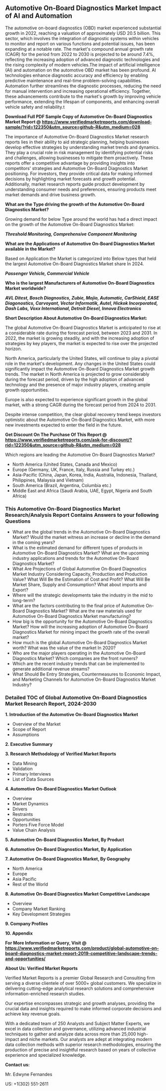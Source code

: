 <h2>Automotive On-Board Diagnostics Market Impact of AI and Automation</h2>The automotive on-board diagnostics (OBD) market experienced substantial growth in 2022, reaching a valuation of approximately USD 20.5 billion. This sector, which involves the integration of diagnostic systems within vehicles to monitor and report on various functions and potential issues, has been expanding at a notable rate. The market's compound annual growth rate (CAGR) for the period from 2022 to 2030 is projected to be around 7.4%, reflecting the increasing adoption of advanced diagnostic technologies and the rising complexity of modern vehicles.The impact of artificial intelligence (AI) and automation on the automotive OBD market has been profound. AI technologies enhance diagnostic accuracy and efficiency by enabling predictive maintenance and real-time problem-solving capabilities. Automation further streamlines the diagnostic processes, reducing the need for manual intervention and increasing operational efficiency. Together, these advancements contribute to the market's growth by improving vehicle performance, extending the lifespan of components, and enhancing overall vehicle safety and reliability.t</p><p id="" class=""><strong>Download Full PDF Sample Copy of Automotive On-Board Diagnostics Market Report @ <a href="https://www.verifiedmarketreports.com/download-sample/?rid=122350&utm_source=github-R&utm_medium=028" target="_blank">https://www.verifiedmarketreports.com/download-sample/?rid=122350&utm_source=github-R&utm_medium=028</a></strong></p><p>The importance of&nbsp;Automotive On-Board Diagnostics Market research reports lies in their ability to aid strategic planning, helping businesses develop effective strategies by understanding market trends and dynamics. They play a crucial role in risk management by identifying potential risks and challenges, allowing businesses to mitigate them proactively. These reports offer a competitive advantage by providing insights into competitors' strategies and Automotive On-Board Diagnostics Market positioning. For investors, they provide critical data for making informed decisions by highlighting market forecasts and growth potential. Additionally, market research reports guide product development by understanding consumer needs and preferences, ensuring products meet market demands and drive business growth.</p><p><strong>What are the&nbsp;Type driving the growth of the Automotive On-Board Diagnostics Market?</strong></p><p id="" class="">Growing demand for below Type around the world has had a direct impact on the growth of the Automotive On-Board Diagnostics Market:</p><em><strong>Threshold Monitoring, Comprehensive Component Monitoring</strong></em></p><strong>What are the&nbsp;Applications&nbsp;of Automotive On-Board Diagnostics Market available in the Market?</strong></p><p id="" class="">Based on Application the Market is categorized into Below types that held the largest Automotive On-Board Diagnostics Market share In 2024.</p><em><strong>Passenger Vehicle, Commercial Vehicle</strong></em></p><strong>Who is the largest Manufacturers of Automotive On-Board Diagnostics Market worldwide?</strong></p><p><em><strong>AVL Ditest, Bosch Diagnostics, Zubie, Mojio, Automatic, CarShield, EASE Diagonostics, Carvoyant, Vector Informatik, Autel, Hickok Incorporated, Dash Labs, Voxx International, Detroit Diesel, Innova Electronics</strong></em></p><p id="" class=""><strong>Short Description About Automotive On-Board Diagnostics Market:</strong></p><p>The global Automotive On-Board Diagnostics Market is anticipated to rise at a considerable rate during the forecast period, between 2023 and 2031. In 2022, the market is growing steadily, and with the increasing adoption of strategies by key players, the market is expected to rise over the projected horizon.</p><p>North America, particularly the United States, will continue to play a pivotal role in the market's development. Any changes in the United States could significantly impact the Automotive On-Board Diagnostics Market growth trends. The market in North America is projected to grow considerably during the forecast period, driven by the high adoption of advanced technology and the presence of major industry players, creating ample growth opportunities.</p><p>Europe is also expected to experience significant growth in the global market, with a strong CAGR during the forecast period from 2024 to 2031.</p><p>Despite intense competition, the clear global recovery trend keeps investors optimistic about the Automotive On-Board Diagnostics Market, with more new investments expected to enter the field in the future.</p><p id="" class=""><strong>Get Discount On The Purchase Of This Report @ <a href="https://www.verifiedmarketreports.com/ask-for-discount/?rid=122350&utm_source=github-R&utm_medium=028" target="_blank">https://www.verifiedmarketreports.com/ask-for-discount/?rid=122350&utm_source=github-R&utm_medium=028</a></strong></p>Which regions are leading the Automotive On-Board Diagnostics Market?</p><ul><li>North America (United States, Canada and Mexico)</li><li>Europe (Germany, UK, France, Italy, Russia and Turkey etc.)</li><li>Asia-Pacific (China, Japan, Korea, India, Australia, Indonesia, Thailand, Philippines, Malaysia and Vietnam)</li><li>South America (Brazil, Argentina, Columbia etc.)</li><li>Middle East and Africa (Saudi Arabia, UAE, Egypt, Nigeria and South Africa)</li></ul><h3 id="" class="">This Automotive On-Board Diagnostics Market Research/Analysis Report Contains Answers to your following Questions</h3><ul><li>What are the global trends in the Automotive On-Board Diagnostics Market? Would the market witness an increase or decline in the demand in the coming years?</li><li>What is the estimated demand for different types of products in Automotive On-Board Diagnostics Market? What are the upcoming industry applications and trends for the Automotive On-Board Diagnostics Market?</li><li>What Are Projections of Global Automotive On-Board Diagnostics Market Industry Considering Capacity, Production and Production Value? What Will Be the Estimation of Cost and Profit? What Will Be Market Share, Supply and Consumption? What about imports and Export?</li><li>Where will the strategic developments take the industry in the mid to long-term?</li><li>What are the factors contributing to the final price of Automotive On-Board Diagnostics Market? What are the raw materials used for Automotive On-Board Diagnostics Market manufacturing?</li><li>How big is the opportunity for the Automotive On-Board Diagnostics Market? How will the increasing adoption of Automotive On-Board Diagnostics Market for mining impact the growth rate of the overall market?</li><li>How much is the global Automotive On-Board Diagnostics Market worth? What was the value of the market In 2020?</li><li>Who are the major players operating in the Automotive On-Board Diagnostics Market? Which companies are the front runners?</li><li>Which are the recent industry trends that can be implemented to generate additional revenue streams?</li><li>What Should Be Entry Strategies, Countermeasures to Economic Impact, and Marketing Channels for Automotive On-Board Diagnostics Market Industry?</li></ul><h3 id="" class="">Detailed TOC of Global Automotive On-Board Diagnostics Market Research Report, 2024-2030</h3><p id="" class=""><strong>1. Introduction of the Automotive On-Board Diagnostics Market</strong></p><ul><li>Overview of the Market</li><li>Scope of Report</li><li>Assumptions</li></ul><p id="" class=""><strong>2. Executive Summary</strong></p><p id="" class=""><strong>3. Research Methodology of Verified Market Reports</strong></p><ul><li>Data Mining</li><li>Validation</li><li>Primary Interviews</li><li>List of Data Sources</li></ul><p id="" class=""><strong>4. Automotive On-Board Diagnostics Market Outlook</strong></p><ul><li>Overview</li><li>Market Dynamics</li><li>Drivers</li><li>Restraints</li><li>Opportunities</li><li>Porters Five Force Model</li><li>Value Chain Analysis</li></ul><p id="" class=""><strong>5. Automotive On-Board Diagnostics Market, By Product</strong></p><p id="" class=""><strong>6. Automotive On-Board Diagnostics Market, By Application</strong></p><p id="" class=""><strong>7. Automotive On-Board Diagnostics Market, By Geography</strong></p><ul><li>North America</li><li>Europe</li><li>Asia Pacific</li><li>Rest of the World</li></ul><p id="" class=""><strong>8. Automotive On-Board Diagnostics Market Competitive Landscape</strong></p><ul><li>Overview</li><li>Company Market Ranking</li><li>Key Development Strategies</li></ul><p id="" class=""><strong>9. Company Profiles</strong></p><p id="" class=""><strong>10. Appendix</strong></p><p id="" class=""><strong>For More Information or Query, Visit @ <a href="https://www.verifiedmarketreports.com/product/global-automotive-on-board-diagnostics-market-report-2019-competitive-landscape-trends-and-opportunities/" target="_blank">https://www.verifiedmarketreports.com/product/global-automotive-on-board-diagnostics-market-report-2019-competitive-landscape-trends-and-opportunities/</a></strong></p><p id="" class=""><strong>About Us: Verified Market Reports</strong></p><p id="" class="">Verified Market Reports is a premier Global Research and Consulting firm serving a diverse clientele of over 5000+ global customers. We specialize in delivering cutting-edge analytical research solutions and comprehensive information-enriched research studies.</p><p id="" class="">Our expertise encompasses strategic and growth analyses, providing the crucial data and insights required to make informed corporate decisions and achieve key revenue goals.</p><p id="" class="">With a dedicated team of 250 Analysts and Subject Matter Experts, we excel in data collection and governance, utilizing advanced industrial techniques to gather and analyze data across more than 25,000 high-impact and niche markets. Our analysts are adept at integrating modern data collection methods with superior research methodologies, ensuring the production of precise and insightful research based on years of collective experience and specialized knowledge.</p><p id="" class=""><strong>Contact us:</strong></p><p id="" class="">Mr. Edwyne Fernandes</p><p id="" class="">US: +1(302) 551-2611</p>